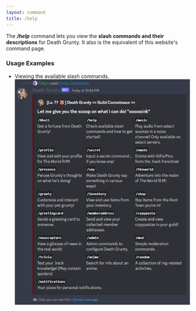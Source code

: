 ```yaml
---
layout: command
title: /help
---
```


The ***/help*** command lets you view the **slash commands and their descriptions** for Death Grunty. It also is the equivalent of this website's command page.

### Usage Examples

- Viewing the available slash commands.
![Viewing the available slash commands.](../images/examples/help-1.jpg)